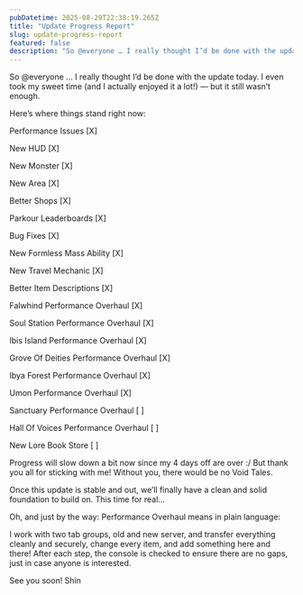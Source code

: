 ```yaml
---
pubDatetime: 2025-08-29T22:38:19.265Z
title: "Update Progress Report"
slug: update-progress-report
featured: false
description: "So @everyone … I really thought I’d be done with the update today. I even took my sweet time (and I ..."
---
```

So @everyone … I really thought I’d be done with the update today. I even took my sweet time (and I actually enjoyed it a lot!) — but it still wasn’t enough.

Here’s where things stand right now:

Performance Issues [X]

New HUD [X]

New Monster [X]

New Area [X]

Better Shops [X]

Parkour Leaderboards [X]

Bug Fixes [X]

New Formless Mass Ability [X]

New Travel Mechanic [X]

Better Item Descriptions [X]

Falwhind Performance Overhaul [X]

Soul Station Performance Overhaul [X]

Ibis Island Performance Overhaul [X]

Grove Of Deities Performance Overhaul [X]

Ibya Forest Performance Overhaul [X]

Umon Performance Overhaul [X]

Sanctuary Performance Overhaul [ ]

Hall Of Voices Performance Overhaul [ ]

New Lore Book Store [ ]

Progress will slow down a bit now since my 4 days off are over :/
But thank you all for sticking with me! Without you, there would be no Void Tales.

Once this update is stable and out, we’ll finally have a clean and solid foundation to build on. This time for real…




Oh, and just by the way: Performance Overhaul means in plain language:

I work with two tab groups, old and new server, and transfer everything cleanly and securely, change every item, and add something here and there! After each step, the console is checked to ensure there are no gaps, just in case anyone is interested.

See you soon!
Shin